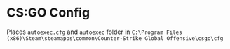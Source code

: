 # CS:GO Config
Places `autoexec.cfg` and `autoexec` folder in `C:\Program Files (x86)\Steam\steamapps\common\Counter-Strike Global Offensive\csgo\cfg`
